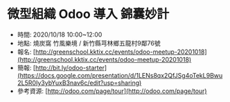 # 微型組織 Odoo 導入 錦囊妙計

- 時間: 2020/10/18 10:00~12:00
- 地點: 燒炭窩 竹風樂境 / 新竹縣芎林鄉五龍村9鄰76號
- 報名: [http://greenschool.kktix.cc/events/odoo-meetup-20201018](http://greenschool.kktix.cc/events/odoo-meetup-20201018)
- 簡報: [http://bit.ly/odoo-starter](https://docs.google.com/presentation/d/1LENs8qx2QfJSg4oTekL9Bwu2L5R0Iy3ybYuxB3nav6c/edit?usp=sharing)
- 參考資源: [http://odoo.com/page/tour](http://odoo.com/page/tour)
